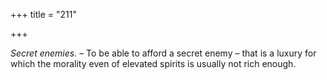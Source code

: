 +++
title = "211"

+++

*Secret enemies.* – To be able to afford a secret enemy – that is a luxury for which the morality even of elevated spirits is usually not rich enough.


